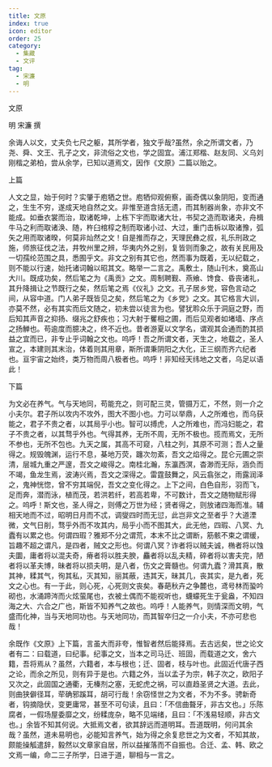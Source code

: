 ```yaml
---
title: 文原
index: true
icon: editor
order: 25
category:
  - 集藏
  - 文评
tag:
  - 宋濂
  - 明
---
```


文原  

明  宋濂  撰  

余诲人以文，丈夫负七尺之躯，其所学者，独文乎哉?虽然，余之所谓文者，乃尧、舜、文王、孔子之文，非流俗之文也，学之固宜。浦江郑楷、赵友同、义乌刘刚楷之弟柏，尝从余学，已知以道焉文，因作《文原》二篇以贻之。  

上篇  

人文之显，始于何时？实肇于庖牺之世。庖牺仰观俯察，画奇偶以象阴阳，变而通之，生生不穷，遂成天地自然之文。非惟至道含括无遗，而其制器尚象，亦非文不能成。如垂衣裳而治，取诸乾坤，上栋下宇而取诸大壮，书契之造而取诸夬，舟楫牛马之利而取诸涣、随，杵臼棺椁之制而取诸小过、大过，重门击柝以取诸豫，弧矢之用而取诸暌，何莫非灿然之文！自是推而存之，天理民彝之叔，礼乐刑政之施，师旅征伐之法，井牧州里之辨，华夷内外之别，复皆则而象之，故有关民用及一切孺纶范围之具，悉囿乎文。非文之别有其它也，然而事为既着，无以纪载之，则不能以行速，始托诸词翰以昭其文。略举一二言之。禹敷土，随山刊木，奠高山大川。既成功矣，然后笔之为《禹贡》之文。周制聘觐、燕飨、馋食、昏丧诸礼，其升降揖让之节既行之矣，然后笔之焉《仪礼》之文。孔子居乡党，容色言动之间，从容中道。门人弟子既皆见之矣，然后笔之为《乡党》之文。其它格言大训，亦莫不然，必有其实而后文随之，初未尝以徒言为也。譬犹聆众乐于洞庭之野，而后知其声音之抑扬、缀兆之舒疾也；习大射于矍相之圃，而后见观者如堵墙、序点之扬觯也。苟逾度而臆决之，终不近也。昔者游夏以文学名，谓观其会通而酌其损益之宜而已，非专止乎词翰之文也。呜呼！吾之所谓文者，天生之，地载之，圣人宣之，本建则其末治，体着则其用章，斯所谓秉阴阳之大化，正三纲而齐六纪者也。亘宇宙之始终，类万物而周八极者也。呜呼！非知经天纬地之文者，乌足以语此！  

下篇  

为文必在养气。气与天地同，苟能充之，则可配三灵，管摄万汇，不然，则一介之小夫尔。君子所以攻内不攻外，图大不图小也。力可以举鼎，人之所难也，而乌获能之，君子不贵之者，以其局乎小也。智可以搏虎，人之所难也，而冯妇能之，君子不贵之者，以其骛乎外也。气得其养，无所不周，无所不极也。揽而焉文，无所不参也，无所不包也。九天之属，其高不可窥，八柱之列，其原不可测；吾人之量得之。规毁魄渊，运行不息，棊地万荧，躔次勿紊，吾文之焰得之。昆仑元圃之崇清，层城九重之严邃，吾文之峻得之。南桂北瀚，东瀛西溟，杳渺而无际，涵负而不竭，鱼龙生焉，波涛兴焉，吾文之深得之。雷霆鼓舞之，风云翕张之，雨露润泽之，鬼神恍惚，曾不穷其端倪，吾文之变化得之。上下之间，白色自形，羽而飞，足而奔，潜而泳，植而茂，若洪若纤，若高若卑，不可数计，吾文之随物赋形得之。呜呼！斯文也，圣人得之，则傅之万世为经；贤者得之，则放诸四海而准。辅相天地而不过，昭明日月而不忒，调燮四时而无愆，此岂非文之至者乎？大道湮微，文气日削，骛乎外而不攻其内，局乎小而不图其大，此无他，四瑕、八冥、九蠹有以累之也。何谓四瑕？雅郑不分之谓荒，本末不比之谓断，筋骸不束之谓缓，旨趣不超之谓凡，是四者，贼文之形也。何谓八冥？诈者将以贼夫诚，椭者将以蚀夫圜，庸者将以混夫奇，瘠者将以胜夫腴，麤者将以乱夫精，碎者将以害夫完，陋者将以革夫博，昧者将以损夫明，是八者，伤文之膏髓也。何谓九蠹？滑其真，散其神，糅其气，徇其私，灭其知，丽其蔽，违其天，昧其几，丧其实，是九者，死文之心也。有一于此，则心死，心死则文丧矣。春葩秋卉之争麓也，鸢号林而蛩吟砌也，水涌蹄涔而火炫萤尾也，衣被土偶而不能视听也，蠛蠓死生于瓮盎，不知四海之大、六合之广也，斯皆不知养气之故也。呜呼！人能养气，则情深而文明，气盛而化神，当与天地同功也。与天地同功，而其智卒归之一介小夫，不亦可悲也哉！  

余既作《文原》上下篇，言虽大而非夸，惟智者然后能择焉。去古远矣，世之论文者有二：曰载道，曰纪事。纪事之文，当本之司马迁、班固，而载道之文，舍六籍，吾将焉从？虽然，六籍者，本与根也；迁、固者，枝与叶也。此固近代唐子西之论，而余之所见，则有异于是也。六籍之外，当以孟子为宗，韩子次之，欧阳子又次之，此固国之通衢，无榛剂之塞，无蛇虎之祸，可以直趋圣贤之大道。去此，则曲狭僻径耳，荦确邪蹊耳，胡可行哉！余窃怪世之为文者，不为不多。骋新奇者，钩摘隐伏，变更庸常，甚至不可句读，且曰：「不信曲聱牙，非古文也。」乐陈腐者，一假场屋委靡之文，纷糅庞杂，略不见端绪，且曰：「不浅易轻顺，非古文也。」余皆不知其何说。大抵焉文者，欲其辞远而道明耳。吾道既明，何问其余哉？虽然，道未易明也，必能知言养气，始为得之余复悲世之为文者，不知其故，颇能操觚遣辞，毅然以文章家自居，所以益摧落而不自振也。合迁、孟、韩、欧之文焉一编，命二三子所学，日进于道，聊相与一言之。  

